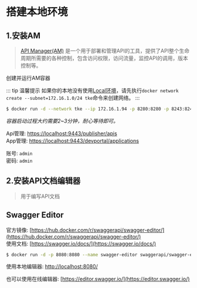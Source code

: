 # 搭建本地环境

## 1.安装AM

> [API Manager(AM)](https://hub.docker.com/r/wso2/wso2am) 是一个用于部署和管理API的工具，提供了API整个生命周期所需要的各种控制，包含访问权限，访问流量，监控API的调用，版本控制等。

创建并运行AM容器

::: tip 温馨提示
如果你的本地没有使用[Local环境](/view/)，请先执行`docker network create --subnet=172.16.1.0/24 tke`命令来创建网络。
:::

```sh
$ docker run -d --network tke --ip 172.16.1.94 -p 8280:8280 -p 8243:8243 -p 9443:9443 --name am wso2/wso2am:4.1.0
```

*容器启动过程大约需要2~3分钟，耐心等待即可。*

Api管理: [https://localhost:9443/publisher/apis](https://localhost:9443/publisher/apis)	  
App管理: [https://localhost:9443/devportal/applications](https://localhost:9443/devportal/applications)

账号: `admin`     
密码: `admin`

## 2.安装API文档编辑器

> 用于编写API文档

## Swagger Editor

官方镜像: [https://hub.docker.com/r/swaggerapi/swagger-editor/](https://hub.docker.com/r/swaggerapi/swagger-editor/)       
使用文档: [https://swagger.io/docs/](https://swagger.io/docs/)

```sh
$ docker run -d -p 8080:8080 --name swagger-editor swaggerapi/swagger-editor
```

使用本地编辑器: [http://localhost:8080/](http://localhost:8080/)

也可以使用在线编辑器: [https://editor.swagger.io/](https://editor.swagger.io/)
